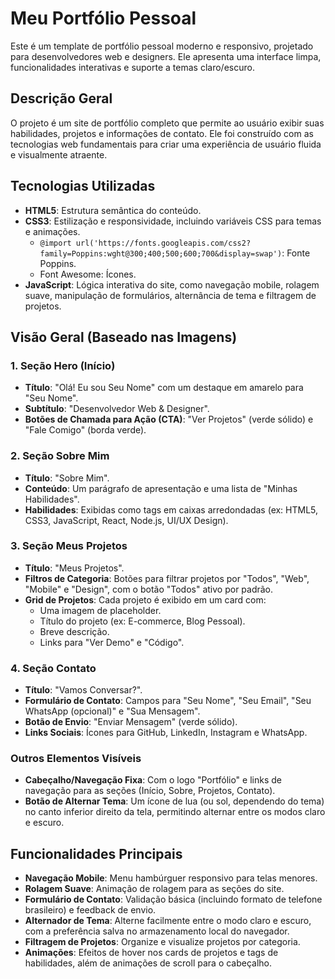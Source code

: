 # Meu Portfólio Pessoal

Este é um template de portfólio pessoal moderno e responsivo, projetado para desenvolvedores web e designers. Ele apresenta uma interface limpa, funcionalidades interativas e suporte a temas claro/escuro.

## Descrição Geral

O projeto é um site de portfólio completo que permite ao usuário exibir suas habilidades, projetos e informações de contato. Ele foi construído com as tecnologias web fundamentais para criar uma experiência de usuário fluida e visualmente atraente.

## Tecnologias Utilizadas

- **HTML5**: Estrutura semântica do conteúdo.
- **CSS3**: Estilização e responsividade, incluindo variáveis CSS para temas e animações.
  - `@import url('https://fonts.googleapis.com/css2?family=Poppins:wght@300;400;500;600;700&display=swap')`: Fonte Poppins.
  - Font Awesome: Ícones.
- **JavaScript**: Lógica interativa do site, como navegação mobile, rolagem suave, manipulação de formulários, alternância de tema e filtragem de projetos.

## Visão Geral (Baseado nas Imagens)

### 1. Seção Hero (Início)

- **Título**: "Olá! Eu sou Seu Nome" com um destaque em amarelo para "Seu Nome".
- **Subtítulo**: "Desenvolvedor Web & Designer".
- **Botões de Chamada para Ação (CTA)**: "Ver Projetos" (verde sólido) e "Fale Comigo" (borda verde).

### 2. Seção Sobre Mim

- **Título**: "Sobre Mim".
- **Conteúdo**: Um parágrafo de apresentação e uma lista de "Minhas Habilidades".
- **Habilidades**: Exibidas como tags em caixas arredondadas (ex: HTML5, CSS3, JavaScript, React, Node.js, UI/UX Design).

### 3. Seção Meus Projetos

- **Título**: "Meus Projetos".
- **Filtros de Categoria**: Botões para filtrar projetos por "Todos", "Web", "Mobile" e "Design", com o botão "Todos" ativo por padrão.
- **Grid de Projetos**: Cada projeto é exibido em um card com:
  - Uma imagem de placeholder.
  - Título do projeto (ex: E-commerce, Blog Pessoal).
  - Breve descrição.
  - Links para "Ver Demo" e "Código".

### 4. Seção Contato

- **Título**: "Vamos Conversar?".
- **Formulário de Contato**: Campos para "Seu Nome", "Seu Email", "Seu WhatsApp (opcional)" e "Sua Mensagem".
- **Botão de Envio**: "Enviar Mensagem" (verde sólido).
- **Links Sociais**: Ícones para GitHub, LinkedIn, Instagram e WhatsApp.

### Outros Elementos Visíveis

- **Cabeçalho/Navegação Fixa**: Com o logo "Portfólio" e links de navegação para as seções (Início, Sobre, Projetos, Contato).
- **Botão de Alternar Tema**: Um ícone de lua (ou sol, dependendo do tema) no canto inferior direito da tela, permitindo alternar entre os modos claro e escuro.

## Funcionalidades Principais

- **Navegação Mobile**: Menu hambúrguer responsivo para telas menores.
- **Rolagem Suave**: Animação de rolagem para as seções do site.
- **Formulário de Contato**: Validação básica (incluindo formato de telefone brasileiro) e feedback de envio.
- **Alternador de Tema**: Alterne facilmente entre o modo claro e escuro, com a preferência salva no armazenamento local do navegador.
- **Filtragem de Projetos**: Organize e visualize projetos por categoria.
- **Animações**: Efeitos de hover nos cards de projetos e tags de habilidades, além de animações de scroll para o cabeçalho.